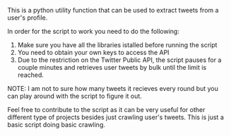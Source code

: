 This is a python utility function that can be used to extract tweets from a user's profile.

In order for the script to work you need to do the following:

1. Make sure you have all the libraries istalled before running the script
2. You need to obtain your own keys to access the API
3. Due to the restriction on the Twitter Public API, the script pauses for a couple minutes and retrieves user tweets by bulk until the limit is reached.

NOTE: I am not to sure how many tweets it recieves every round but you can play around with the script to figure it out.

Feel free to contribute to the script as it can be very useful for other different type of projects besides just crawling user's tweets. This is just a basic script doing basic crawling.